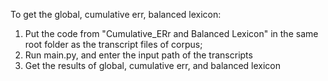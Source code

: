 To get the global, cumulative err, balanced lexicon:
  1. Put the code from "Cumulative_ERr and Balanced Lexicon" in the same root folder as the transcript files of corpus;
  2. Run main.py, and enter the input path of the transcripts
  3. Get the results of global, cumulative err, and balanced lexicon
